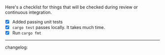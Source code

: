 Here's a checklist for things that will be checked during review or continuous integration.

- [x] Added passing unit tests
- [x] `cargo test` passes locally. It takes much time.
- [x] Run `cargo fmt`
 
---

changelog:
